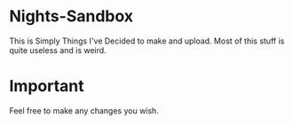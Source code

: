 # Nights-Sandbox
This is Simply Things I've Decided to make and upload. Most of this stuff is quite useless and is weird.
# Important
Feel free to make any changes you wish.
